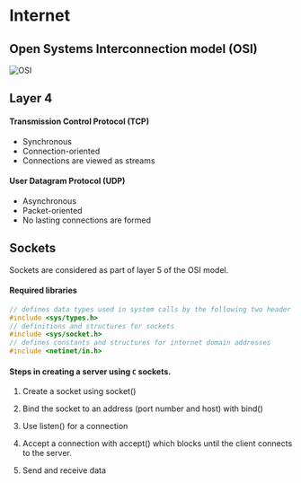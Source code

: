 <!--
@Author: Thomas Scholtz <thomas>
@Date:   2017-03-07T23:09:50+02:00
@Email:  thomas@quantum-sicarius.za.net
@Last modified by:   thomas
@Last modified time: 2017-03-07T23:23:31+02:00
@License: Attribution-NonCommercial-ShareAlike 4.0 International
-->


# Internet
## Open Systems Interconnection model (OSI)
![OSI](http://www.tech-faq.com/wp-content/uploads/2009/01/osimodel.png)

## Layer 4
#### Transmission Control Protocol (TCP)
- Synchronous
- Connection-oriented
- Connections are viewed as streams

#### User Datagram Protocol (UDP)
- Asynchronous
- Packet-oriented
- No lasting connections are formed

## Sockets
Sockets are considered as part of layer 5 of the OSI model.

#### Required libraries
```c
// defines data types used in system calls by the following two header files
#include <sys/types.h>
// definitions and structures for sockets
#include <sys/socket.h>
// defines constants and structures for internet domain addresses
#include <netinet/in.h>

```

#### Steps in creating a server using ```C``` sockets.

1. Create a socket using socket()

2. Bind the socket to an address (port number and host) with bind()

3. Use listen() for a connection

4. Accept a connection with accept() which blocks until the client connects to the server.

5. Send and receive data
